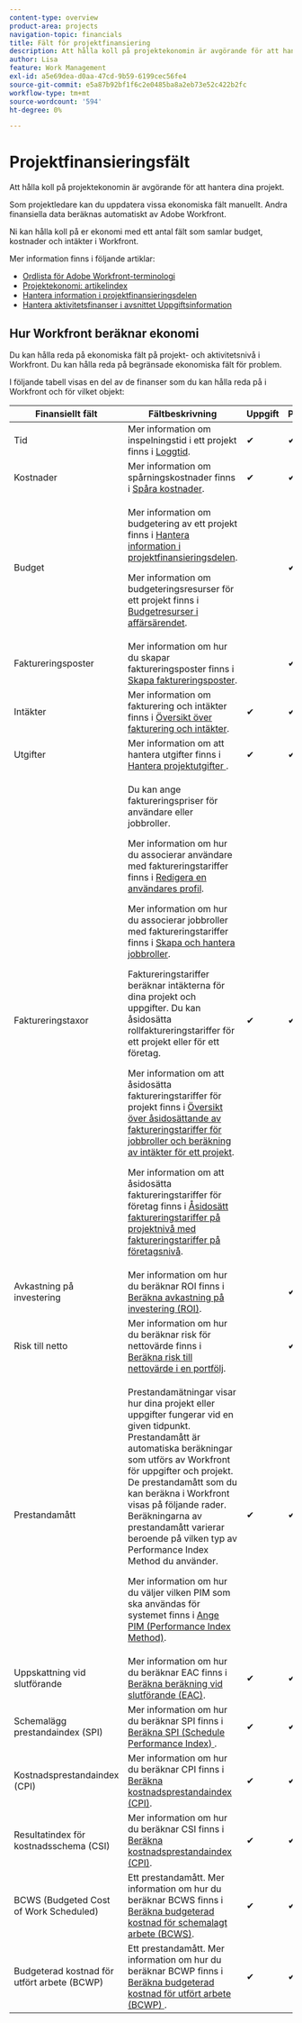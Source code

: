 ```yaml
---
content-type: overview
product-area: projects
navigation-topic: financials
title: Fält för projektfinansiering
description: Att hålla koll på projektekonomin är avgörande för att hantera dina projekt.
author: Lisa
feature: Work Management
exl-id: a5e69dea-d0aa-47cd-9b59-6199cec56fe4
source-git-commit: e5a87b92bf1f6c2e0485ba8a2eb73e52c422b2fc
workflow-type: tm+mt
source-wordcount: '594'
ht-degree: 0%

---
```


# Projektfinansieringsfält

Att hålla koll på projektekonomin är avgörande för att hantera dina projekt.

Som projektledare kan du uppdatera vissa ekonomiska fält manuellt. Andra finansiella data beräknas automatiskt av Adobe Workfront.

Ni kan hålla koll på er ekonomi med ett antal fält som samlar budget, kostnader och intäkter i Workfront.

Mer information finns i följande artiklar:

* [Ordlista för Adobe Workfront-terminologi](../../../workfront-basics/navigate-workfront/workfront-navigation/workfront-terminology-glossary.md)
* [Projektekonomi: artikelindex](../../../manage-work/projects/project-finances/project-finances-overview.md)
* [Hantera information i projektfinansieringsdelen](../../../manage-work/projects/project-finances/manage-project-finance-area.md)
* [Hantera aktivitetsfinanser i avsnittet Uppgiftsinformation](../../../manage-work/tasks/manage-tasks/task-finances-in-details.md)

## Hur Workfront beräknar ekonomi

Du kan hålla reda på ekonomiska fält på projekt- och aktivitetsnivå i Workfront. Du kan hålla reda på begränsade ekonomiska fält för problem.

I följande tabell visas en del av de finanser som du kan hålla reda på i Workfront och för vilket objekt:

<table style="table-layout:auto"> 
 <col> 
 <col> 
 <col> 
 <col> 
 <col> 
 <thead> 
  <tr> 
   <th>Finansiellt fält</th> 
   <th>Fältbeskrivning</th> 
   <th>Uppgift</th> 
   <th>Projekt</th> 
   <th>Problem</th> 
  </tr> 
 </thead> 
 <tbody> 
  <tr> 
   <td>Tid</td> 
   <td> Mer information om inspelningstid i ett projekt finns i <a href="../../../timesheets/create-and-manage-timesheets/log-time.md" class="MCXref xref">Loggtid</a>. </td> 
   <td>✔</td> 
   <td>✔</td> 
   <td>✔</td> 
  </tr> 
  <tr> 
   <td> Kostnader</td> 
   <td>Mer information om spårningskostnader finns i <a href="../../../manage-work/projects/project-finances/track-costs.md" class="MCXref xref">Spåra kostnader</a>.</td> 
   <td>✔</td> 
   <td>✔</td> 
   <td>✔</td> 
  </tr> 
  <tr> 
   <td>Budget</td> 
   <td> <p>Mer information om budgetering av ett projekt finns i <a href="../../../manage-work/projects/project-finances/manage-project-finance-area.md" class="MCXref xref">Hantera information i projektfinansieringsdelen</a>.</p> <p>Mer information om budgeteringsresurser för ett projekt finns i <a href="../../../manage-work/projects/define-a-business-case/budget-resources-in-business-case.md" class="MCXref xref">Budgetresurser i affärsärendet</a>.</p> </td> 
   <td> </td> 
   <td>✔</td> 
   <td> </td> 
  </tr> 
  <tr> 
   <td>Faktureringsposter</td> 
   <td>Mer information om hur du skapar faktureringsposter finns i <a href="../../../manage-work/projects/project-finances/create-billing-records.md" class="MCXref xref">Skapa faktureringsposter</a>.</td> 
   <td> </td> 
   <td>✔</td> 
   <td> </td> 
  </tr> 
  <tr> 
   <td>Intäkter</td> 
   <td> Mer information om fakturering och intäkter finns i <a href="../../../manage-work/projects/project-finances/billing-and-revenue-overview.md" class="MCXref xref">Översikt över fakturering och intäkter</a>. </td> 
   <td>✔</td> 
   <td>✔</td> 
   <td> </td> 
  </tr> 
  <tr> 
   <td>Utgifter</td> 
   <td>Mer information om att hantera utgifter finns i <a href="../../../manage-work/projects/project-finances/manage-project-expenses.md" class="MCXref xref">Hantera projektutgifter </a>.</td> 
   <td>✔</td> 
   <td>✔</td> 
   <td> </td> 
  </tr> 
  <tr> 
   <td>Faktureringstaxor</td> 
   <td> <p>Du kan ange faktureringspriser för användare eller jobbroller.</p> <p>Mer information om hur du associerar användare med faktureringstariffer finns i <a href="../../../administration-and-setup/add-users/create-and-manage-users/edit-a-users-profile.md" class="MCXref xref">Redigera en användares profil</a>.</p> <p>Mer information om hur du associerar jobbroller med faktureringstariffer finns i <a href="../../../administration-and-setup/set-up-workfront/organizational-setup/create-manage-job-roles.md" class="MCXref xref">Skapa och hantera jobbroller</a>.</p> <p>Faktureringstariffer beräknar intäkterna för dina projekt och uppgifter. Du kan åsidosätta rollfaktureringstariffer för ett projekt eller för ett företag. </p> <p>Mer information om att åsidosätta faktureringstariffer för projekt finns i <a href="../../../manage-work/projects/project-finances/override-role-billing-rates-and-calculate-project-revenue.md" class="MCXref xref">Översikt över åsidosättande av faktureringstariffer för jobbroller och beräkning av intäkter för ett projekt</a>.</p> <p>Mer information om att åsidosätta faktureringstariffer för företag finns i <a href="../../../manage-work/projects/project-finances/override-project-level-with-company-level-billing-rates.md" class="MCXref xref">Åsidosätt faktureringstariffer på projektnivå med faktureringstariffer på företagsnivå</a>.</p> </td> 
   <td>✔</td> 
   <td>✔</td> 
   <td> </td> 
  </tr> 
  <tr> 
   <td>Avkastning på investering</td> 
   <td> Mer information om hur du beräknar ROI finns i <a href="../../../manage-work/projects/project-finances/calculate-roi.md" class="MCXref xref">Beräkna avkastning på investering (ROI)</a>. </td> 
   <td> </td> 
   <td>✔</td> 
   <td> </td> 
  </tr> 
  <tr> 
   <td>Risk till netto</td> 
   <td>Mer information om hur du beräknar risk för nettovärde finns i <a href="../../../manage-work/portfolios/portfolio-optimizer/calculate-risk-to-net-value-in-portfolio.md" class="MCXref xref">Beräkna risk till nettovärde i en portfölj</a>.</td> 
   <td> </td> 
   <td>✔</td> 
   <td> </td> 
  </tr> 
  <tr> 
   <td>Prestandamått</td> 
   <td> <p>Prestandamätningar visar hur dina projekt eller uppgifter fungerar vid en given tidpunkt. Prestandamått är automatiska beräkningar som utförs av Workfront för uppgifter och projekt. De prestandamått som du kan beräkna i Workfront visas på följande rader. Beräkningarna av prestandamått varierar beroende på vilken typ av Performance Index Method du använder. </p> <p>Mer information om hur du väljer vilken PIM som ska användas för systemet finns i <a href="../../../manage-work/projects/project-finances/set-pim.md" class="MCXref xref">Ange PIM (Performance Index Method)</a>.</p> </td> 
   <td>✔</td> 
   <td>✔</td> 
   <td> </td> 
  </tr> 
  <tr> 
   <td>Uppskattning vid slutförande</td> 
   <td> Mer information om hur du beräknar EAC finns i <a href="../../../manage-work/projects/project-finances/calculate-eac.md" class="MCXref xref">Beräkna beräkning vid slutförande (EAC)</a>. </td> 
   <td>✔</td> 
   <td>✔</td> 
   <td> </td> 
  </tr> 
  <tr> 
   <td>Schemalägg prestandaindex (SPI)</td> 
   <td>Mer information om hur du beräknar SPI finns i <a href="../../../manage-work/projects/project-finances/calculate-spi.md" class="MCXref xref">Beräkna SPI (Schedule Performance Index) </a>.</td> 
   <td>✔</td> 
   <td>✔</td> 
   <td> </td> 
  </tr> 
  <tr> 
   <td>Kostnadsprestandaindex (CPI)</td> 
   <td>Mer information om hur du beräknar CPI finns i <a href="../../../manage-work/projects/project-finances/calculate-cpi.md" class="MCXref xref">Beräkna kostnadsprestandaindex (CPI)</a>.</td> 
   <td>✔</td> 
   <td>✔</td> 
   <td> </td> 
  </tr> 
  <tr> 
   <td>Resultatindex för kostnadsschema (CSI)</td> 
   <td>Mer information om hur du beräknar CSI finns i <a href="../../../manage-work/projects/project-finances/calculate-cpi.md" class="MCXref xref">Beräkna kostnadsprestandaindex (CPI)</a>.</td> 
   <td>✔</td> 
   <td>✔</td> 
   <td> </td> 
  </tr> 
  <tr> 
   <td>BCWS (Budgeted Cost of Work Scheduled)</td> 
   <td>Ett prestandamått. Mer information om hur du beräknar BCWS finns i <a href="../../../manage-work/projects/project-finances/calculate-bcws.md" class="MCXref xref">Beräkna budgeterad kostnad för schemalagt arbete (BCWS)</a>. </td> 
   <td>✔</td> 
   <td>✔</td> 
   <td> </td> 
  </tr> 
  <tr> 
   <td>Budgeterad kostnad för utfört arbete (BCWP)</td> 
   <td>Ett prestandamått. Mer information om hur du beräknar BCWP finns i <a href="../../../manage-work/projects/project-finances/calculate-bcwp.md" class="MCXref xref">Beräkna budgeterad kostnad för utfört arbete (BCWP) </a>.</td> 
   <td>✔</td> 
   <td>✔</td> 
   <td> </td> 
  </tr> 
 </tbody> 
</table>

 
